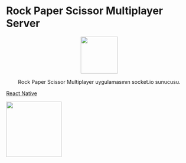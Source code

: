 # Rock Paper Scissor Multiplayer Server
<p align="center">
<img width="100" src="https://user-images.githubusercontent.com/42527467/71757746-37476d00-2ea9-11ea-8956-1f0c415d614c.png"></img>
</p>

<p align="center">Rock Paper Scissor Multiplayer uygulamasının socket.io sunucusu.</p>

[React Native](https://github.com/buraksakalli/prs-client/)

<a href="https://play.google.com/store/apps/details?id=com.rockpaperscissorsmultiplayer"><img width="150" src="https://user-images.githubusercontent.com/42527467/71757780-b2a91e80-2ea9-11ea-8835-dc5c6496e836.png"></img></a>